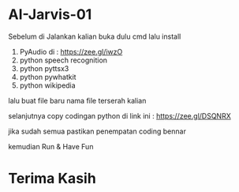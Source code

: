 # AI-Jarvis-01

Sebelum di Jalankan 
kalian buka dulu cmd
lalu install 

1. PyAudio di : https://zee.gl/iwzO
2. python speech recognition
3. python pyttsx3
4. python pywhatkit
5. python wikipedia

lalu buat file baru nama file terserah kalian

selanjutnya copy codingan python di link ini :
https://zee.gl/DSQNRX

jika sudah semua pastikan penempatan coding bennar

kemudian Run & Have Fun

Terima Kasih
==================================
